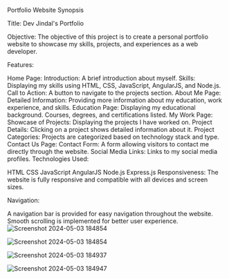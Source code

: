 Portfolio Website Synopsis

Title: Dev Jindal's Portfolio

Objective:
The objective of this project is to create a personal portfolio website to showcase my skills, projects, and experiences as a web developer.

Features:

Home Page:
Introduction: A brief introduction about myself.
Skills: Displaying my skills using HTML, CSS, JavaScript, AngularJS, and Node.js.
Call to Action: A button to navigate to the projects section.
About Me Page:
Detailed Information: Providing more information about my education, work experience, and skills.
Education Page:
Displaying my educational background.
Courses, degrees, and certifications listed.
My Work Page:
Showcase of Projects: Displaying the projects I have worked on.
Project Details: Clicking on a project shows detailed information about it.
Project Categories: Projects are categorized based on technology stack and type.
Contact Us Page:
Contact Form: A form allowing visitors to contact me directly through the website.
Social Media Links: Links to my social media profiles.
Technologies Used:

HTML
CSS
JavaScript
AngularJS
Node.js
Express.js
Responsiveness:
The website is fully responsive and compatible with all devices and screen sizes.

Navigation:

A navigation bar is provided for easy navigation throughout the website.
Smooth scrolling is implemented for better user experience.
![Screenshot 2024-05-03 184854](https://github.com/Dev-Jindal/portfolio/assets/168623305/18ee6e89-6b39-440e-98d2-77ac0dcd1e11)

![Screenshot 2024-05-03 184854](https://github.com/Dev-Jindal/portfolio/assets/168623305/5650920b-7186-4f63-81fb-79d7d21d8446)

![Screenshot 2024-05-03 184937](https://github.com/Dev-Jindal/portfolio/assets/168623305/e3593e68-dea0-4983-9c7c-d355750e7702)

![Screenshot 2024-05-03 184947](https://github.com/Dev-Jindal/portfolio/assets/168623305/d1ba615e-8dde-49bc-a213-f759b16726db)


